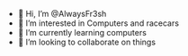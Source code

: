 - 👋 Hi, I’m @AlwaysFr3sh
- 👀 I’m interested in Computers and racecars
- 🌱 I’m currently learning computers
- 💞️ I’m looking to collaborate on things

<!---
AlwaysFr3sh/AlwaysFr3sh is a ✨ special ✨ repository because its `README.md` (this file) appears on your GitHub profile.
You can click the Preview link to take a look at your changes.
--->
